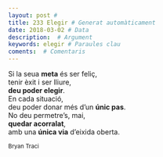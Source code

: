 ```yaml
---
layout: post #
title: 233 Elegir # Generat automàticament
date: 2018-03-02 # Data
description:  # Argument
keywords: elegir # Paraules clau
coments:  # Comentaris
---
```


Si la seua **meta** és ser feliç, <br />
tenir èxit i ser lliure, <br />
**deu poder elegir**. <br />
En cada situació, <br />
deu poder donar més d’un **únic pas**. <br />
No deu permetre’s, mai, <br />
**quedar acorralat**, <br />
amb una **única via** d’eixida oberta. <br />

<small>Bryan Traci</small>
